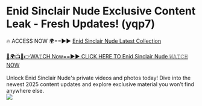 # Enid Sinclair Nude Exclusive Content Leak - Fresh Updates! (yqp7)

🔥 ACCESS NOW 🌍==►► <a href="https://tinyurl.com/yc657z5k" rel="nofollow">Enid Sinclair Nude Latest Collection</a>
<br><br>
[🔴🌍📺📱👉WA𝚃CH Now==►► CLICK HERE TO Enid Sinclair Nude 𝚆𝙰𝚃𝙲𝙷 NOW](https://tinyurl.com/yc657z5k)
<br><br>
Unlock Enid Sinclair Nude's private videos and photos today! Dive into the newest 2025 content updates and explore exclusive material you won’t find anywhere else.
<br>
<a href="https://tinyurl.com/yc657z5k" rel="nofollow" data-target="animated-image.originalLink"><img src="https://camo.githubusercontent.com/8a4f000d20f83aca3bf7ec5f350d767afa0574a8a352519fd8cfa583a6f93a33/68747470733a2f2f692e696d6775722e636f6d2f644a486b345a712e676966" data-canonical-src="https://i.imgur.com/dJHk4Zq.gif" style="max-width: 100%; display: inline-block;" data-target="animated-image.originalImage"></a>
<br>
